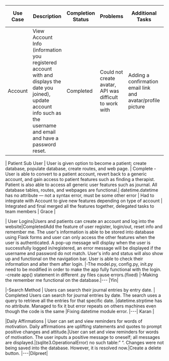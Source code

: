 | Use Case | Description | Completion Status | Problems | Additional Tasks | What else did you do? | Team Member |
|---|---|---|---|---|---|---|
| Account | View Account Info (information you registered account with and displays the date you joined), update account info such as the username and email and have a password reset. | Completed | Could not create avatar, API was difficult to work with | Adding a confirmation email link and avatar/profile picture | Helped create and implement the register and login and helped with the creation of the affirmation use case | Sabrina |

| Patient Sub User | User is given option to become a patient; create database, populate database, create routes, and web page. | Complete -User is able to convert to a patient account, revert back to a generic account, and gain access to patient features such as finding a therapist. Patient is also able to access all generic user features such as journal. All database tables, routes, and webpages are functional.| datetime.datetime has no attribute — not a syntax error, must be some other error | Had to integrate with Account to give new features depending on type of account | Integrated and final merged all the features together, delegated tasks to team members | Grace |

| User Logins|Users and patients can create an account and log into the website|CompletedAdd the feature of user register, login/out, reset info and remember me. The user's information is able to be stored into database using Flask forms and user can only access the other features when the user is authenticated.
A pop-up message will display when the user is successfully logged in/registered, an error message will be displayed if the username and password do not match. User's info and status will also show up and functional on the navigation bar. User is able to check their information and alter them after login. 
 |-The model.py, config.py, init.py need to be modified in order to make the app fully functional with the login.
-create app() statement in different .py files cause errors.(fixed)
|-Making the remember me functional on the database.|--- |Yin|

|-Search Method | Users can search their journal entries by entry date. | Completed
Users can search for journal entries by date. The search uses a query to retrieve all the entries for that specific date. |datetime.strptime has no attribute. Managed to fix it but error repeats on others machines even though the code is the same |Fixing datetime module error. |---| Karan |

|Daily Affirmations | User can set and view reminders for words of motivation. Daily affirmations are uplifting statements and quotes to prompt positive changes and attitude.|User can set and view reminders for words of motivation. The user inputs a positive message to oneself; all messages are displayed.|(sqlite3.OperationalError) no such table:” “. Changes were not being saved into the database. However, it is resolved now.|Create a delete button. |---|Dilpreet|
